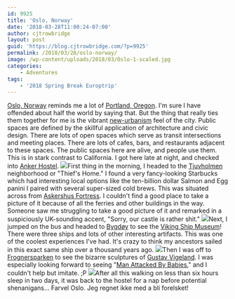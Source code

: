 ```yaml
---
id: 9925
title: 'Oslo, Norway'
date: '2018-03-28T11:00:24-07:00'
author: cjtrowbridge
layout: post
guid: 'https://blog.cjtrowbridge.com/?p=9925'
permalink: /2018/03/28/oslo-norway/
image: /wp-content/uploads/2018/03/Oslo-1-scaled.jpg
categories:
    - Adventures
tags:
    - '2018 Spring Break Europtrip'
---
```


[Oslo, Norway](https://en.wikipedia.org/wiki/Oslo) reminds me a lot of [Portland, Oregon](https://en.wikipedia.org/wiki/Portland,_Oregon). I'm sure I have offended about half the world by saying that. But the thing that really ties them together for me is the vibrant [new-urbanism](https://en.wikipedia.org/wiki/New_Urbanism) feel of the city. Public spaces are defined by the skillful application of architecture and civic design. There are lots of open spaces which serve as transit intersections and meeting places. There are lots of cafes, bars, and restaurants adjacent to these spaces. The public spaces here are alive, and people use them. This is in stark contrast to California. I got here late at night, and checked into [Anker Hostel](https://ankerhostel.no/?lang=en). [![](https://blog.cjtrowbridge.com/wp-content/uploads/2018/03/1522185834-1-1.jpg)](https://www.instagram.com/p/Bg13Tx4ltim/)First thing in the morning, I headed to the [Tjuvholmen](https://en.wikipedia.org/wiki/Tjuvholmen) neighborhood or "Thief's Home." I found a very fancy-looking Starbucks which had interesting local options like the ten-billion dollar Salmon and Egg panini I paired with several super-sized cold brews. This was situated across from [Askershus Fortress](https://en.wikipedia.org/wiki/Akershus_Fortress). I couldn't find a good place to take a picture of it because of all the ferries and other buildings in the way. Someone saw me struggling to take a good picture of it and remarked in a suspiciously UK-sounding accent, "Sorry, our castle is rather shit." [![](https://blog.cjtrowbridge.com/wp-content/uploads/2018/03/1522220129-1-1.jpg)](https://www.instagram.com/p/Bg24uKallxL/)Next, I jumped on the bus and headed to [Bygdøy](https://en.wikipedia.org/wiki/Bygd%C3%B8y) to see the [Viking Ship Museum](https://en.wikipedia.org/wiki/Viking_Ship_Museum_(Oslo))! There were three ships and lots of other interesting artifacts. This was one of the coolest experiences I've had. It's crazy to think my ancestors sailed in this exact same ship over a thousand years ago. [![](https://blog.cjtrowbridge.com/wp-content/uploads/2018/03/1522225521-1-1.jpg)](https://www.instagram.com/p/Bg3DATJFq3e/)Then I was off to [Frognersparken](https://en.wikipedia.org/wiki/Frogner_Park) to see the bizarre sculptures of [Gustav Vigeland](https://en.wikipedia.org/wiki/Gustav_Vigeland). I was especially looking forward to seeing "[Man Attacked By Babies](https://www.atlasobscura.com/places/vigeland-sculpture-park)," and I couldn't help but imitate. ;P [![](https://blog.cjtrowbridge.com/wp-content/uploads/2018/03/1522227578-1-1.jpg)](https://www.instagram.com/p/Bg3G7ZzFPK2/)After all this walking on less than six hours sleep in two days, it was back to the hostel for a nap before potential shenanigans... Farvel Oslo. Jeg regnet ikke med a bli forelsket!